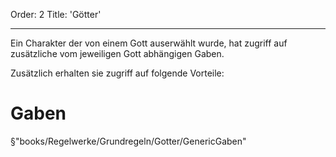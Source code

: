 Order: 2
Title: 'Götter'

---

Ein Charakter der von einem Gott auserwählt wurde, hat zugriff auf zusätzliche
vom jeweiligen Gott abhängigen Gaben.

Zusätzlich erhalten sie zugriff auf folgende Vorteile:

# Gaben
§"books/Regelwerke/Grundregeln/Gotter/GenericGaben"
 